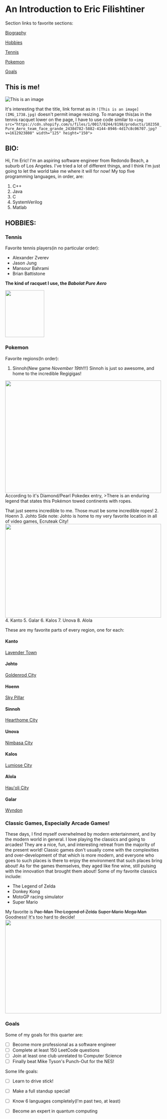 # An Introduction to  Eric      				Filishtiner

Section links to favorite sections:

[Biography](#an-introduction-to--eric------filishtiner)

[Hobbies](#hobbies)

[Tennis](#tennis)

[Pokemon](#pokemon)

[Goals](#goals)

## This is me!
![This is an image](https://github.com/eric-filishtiner/my-incomplete-intro/blob/My--Bio/IMG_1738.jpg?raw=true)

It's interesting that the title, link format as in `![This is an image](IMG_1738.jpg)` doesn't permit image resizing. To manage this(as in the tennis racquet lower on the page, I have to use code similar to `<img src="https://cdn.shopify.com/s/files/1/0017/8244/8198/products/102358_Pure_Aero_team_face_grande_2438d782-5882-4144-8946-4d17c8c06707.jpg?v=1612923808" width="125" height="150">`
## BIO:
Hi, I'm Eric! I'm an aspiring software engineer from Redondo Beach, a suburb of Los Angeles. I've tried a lot of different things, and I think I'm just going to let the world take me where it will for now! My top five programming languages, in order, are:
1. C++
2. Java
3. C
4. SystemVerilog
5. Matlab


## HOBBIES:

### **Tennis**
Favorite tennis players(in no particular order):
- Alexander Zverev
- Jason Jung
- Mansour Bahrami
- Brian Battistone

**The kind of racquet I use, the _Babolat_ _Pure_ _Aero_**

<img src="https://cdn.shopify.com/s/files/1/0017/8244/8198/products/102358_Pure_Aero_team_face_grande_2438d782-5882-4144-8946-4d17c8c06707.jpg?v=1612923808" width="125" height="150">

### **Pokemon**
Favorite regions(In order):
1. Sinnoh(New game *November 19th*!!!)
Sinnoh is just so awesome, and home to the incredible Regigigas! 
<img src="https://github.com/eric-filishtiner/my-incomplete-intro/blob/My--Bio/Regigigas!.png?raw=true" width="500" height="360">
According to it's Diamond/Pearl Pokedex entry, 
>There is an enduring legend that states this Pokémon towed continents with ropes.

That just seems incredible to me. Those must be some incredible ropes!
2. Hoenn
3. Johto
Side note: Johto is home to my very favorite location in all of video games, Ecruteak City!
<img src="https://neotizen.news/wp-content/uploads/2021/07/Ecruteak-City-HGSS-vD3RVP.jpeg" width="500" height="300">
4. Kanto
5. Galar
6. Kalos
7. Unova
8. Alola

These are my favorite parts of every region, one for each:
#### Kanto
[Lavender Town](Images/LavenderTownKanto.jpg)
#### Johto
[Goldenrod City](Images/GoldenrodJohto.png)
#### Hoenn
[Sky Pillar](Images/SkyPillarHoenn.jpg)
#### Sinnoh
[Hearthome City](Images/HearthomeCitySinnoh.jpg)
#### Unova
[Nimbasa City](Images/NimbasaCityUnova.png)
#### Kalos
[Lumiose City](Images/LumioseCityKalos.jpg)
#### Alola
[Hau'oli City](Images/Hau'oliCityAlola.jpg)
#### Galar
[Wyndon](Images/WyndonGalar.jpg)
### Classic Games, Especially Arcade Games!
These days, I find myself overwhelmed by modern entertainment, and by the modern world in general. I love playing the classics and going to arcades! They are a nice, fun, and interesting retreat from the majority of the present world! Classic games don't usually come with the complexities and over-development of that which is more modern, and everyone who goes to such places is there to enjoy the environment that such places bring about! As for the games themselves, they aged like fine wine, still pulsing with the innovation that brought them about!
Some of my favorite classics include:
- The Legend of Zelda
- Donkey Kong
- MotoGP racing simulator
- Super Mario

My favorite is ~~Pac-Man~~ ~~The Legend of Zelda~~ ~~Super Mario~~ ~~Mega Man~~ Goodness! It's too hard to decide!
<img src="https://cutewallpaper.org/21/classic-game-wallpaper/Classic-Video-Game-Wallpaper-30-+-Background-Pictures-.jpg" width="500" height="300">

###  **Goals**
Some of my goals for this quarter are:
- [ ] Become more professional as a software engineer
- [ ] Complete at least 150 LeetCode questions
- [ ] Join at least one club unrelated to Computer Science
- [ ] Finally beat Mike Tyson's Punch-Out for the NES!

Some life goals:
- [ ] Learn to drive stick!
- [ ] Make a full standup special!
- [ ] Know 6 languages completely(I'm past two, at least)
- [ ] Become an expert in quantum computing


